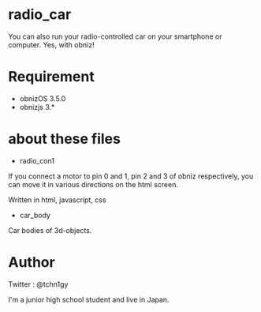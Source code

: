 # radio_car
You can also run your radio-controlled car on your smartphone or computer. Yes, with obniz!

# Requirement

* obnizOS 3.5.0
* obnizjs 3.*

# about these files

* radio_con1

 If you connect a motor to pin 0 and 1, pin 2 and 3 of obniz respectively, you can move it in various directions on the html screen.

 Written in html, javascript, css
 
* car_body

 Car bodies of 3d-objects.

# Author
Twitter : @tchn1gy

I'm a junior high school student and live in Japan.
